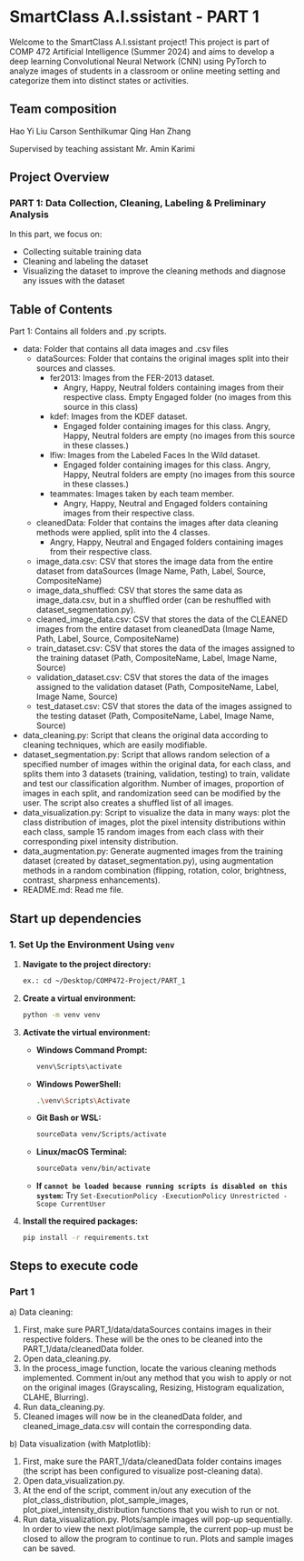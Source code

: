 # SmartClass A.I.ssistant - PART 1

Welcome to the SmartClass A.I.ssistant project! This project is part of COMP 472 Artificial Intelligence (Summer 2024) and aims to develop a deep learning Convolutional Neural Network (CNN) using PyTorch to analyze images of students in a classroom or online meeting setting and categorize them into distinct states or activities.

## Team composition

Hao Yi Liu
Carson Senthilkumar
Qing Han Zhang

Supervised by teaching assistant Mr. Amin Karimi

## Project Overview

### PART 1: Data Collection, Cleaning, Labeling & Preliminary Analysis

In this part, we focus on:

- Collecting suitable training data
- Cleaning and labeling the dataset
- Visualizing the dataset to improve the cleaning methods and diagnose any issues with the dataset

## Table of Contents

Part 1: Contains all folders and .py scripts.

- data: Folder that contains all data images and .csv files
  - dataSources: Folder that contains the original images split into their sources and classes.
    - fer2013: Images from the FER-2013 dataset.
      - Angry, Happy, Neutral folders containing images from their respective class. Empty Engaged folder (no images from this source in this class)
    - kdef: Images from the KDEF dataset.
      - Engaged folder containing images for this class. Angry, Happy, Neutral folders are empty (no images from this source in these classes.)
    - lfiw: Images from the Labeled Faces In the Wild dataset.
      - Engaged folder containing images for this class. Angry, Happy, Neutral folders are empty (no images from this source in these classes.)
    - teammates: Images taken by each team member.
      - Angry, Happy, Neutral and Engaged folders containing images from their respective class.
  - cleanedData: Folder that contains the images after data cleaning methods were applied, split into the 4 classes.
    - Angry, Happy, Neutral and Engaged folders containing images from their respective class.
  - image_data.csv: CSV that stores the image data from the entire dataset from dataSources (Image Name, Path, Label, Source, CompositeName)
  - image_data_shuffled: CSV that stores the same data as image_data.csv, but in a shuffled order (can be reshuffled with dataset_segmentation.py).
  - cleaned_image_data.csv: CSV that stores the data of the CLEANED images from the entire dataset from cleanedData (Image Name, Path, Label, Source, CompositeName)
  - train_dataset.csv: CSV that stores the data of the images assigned to the training dataset (Path, CompositeName, Label, Image Name, Source)
  - validation_dataset.csv: CSV that stores the data of the images assigned to the validation dataset (Path, CompositeName, Label, Image Name, Source)
  - test_dataset.csv: CSV that stores the data of the images assigned to the testing dataset (Path, CompositeName, Label, Image Name, Source)
- data_cleaning.py: Script that cleans the original data according to cleaning techniques, which are easily modifiable.
- dataset_segmentation.py: Script that allows random selection of a specified number of images within the original data, for each class, and splits them into 3 datasets (training, validation, testing) to train, validate and test our classification algorithm. Number of images, proportion of images in each split, and randomization seed can be modified by the user. The script also creates a shuffled list of all images.
- data_visualization.py: Script to visualize the data in many ways: plot the class distribution of images, plot the pixel intensity distributions within each class, sample 15 random images from each class with their corresponding pixel intensity distribution.
- data_augmentation.py: Generate augmented images from the training dataset (created by dataset_segmentation.py), using augmentation methods in a random combination (flipping, rotation, color, brightness, contrast, sharpness enhancements).
- README.md: Read me file.

## Start up dependencies

### 1. Set Up the Environment Using `venv`

1. **Navigate to the project directory:**

   ```bash
   ex.: cd ~/Desktop/COMP472-Project/PART_1
   ```

2. **Create a virtual environment:**

   ```bash
   python -m venv venv
   ```

3. **Activate the virtual environment:**
   - **Windows Command Prompt:**
     ```bash
     venv\Scripts\activate
     ```
   - **Windows PowerShell:**
     ```bash
     .\venv\Scripts\Activate
     ```
   - **Git Bash or WSL:**
     ```bash
     sourceData venv/Scripts/activate
     ```
   - **Linux/macOS Terminal:**
     ```bash
     sourceData venv/bin/activate
     ```
   - **If `cannot be loaded because running scripts is disabled on this system`:**
     Try `Set-ExecutionPolicy -ExecutionPolicy Unrestricted -Scope CurrentUser`
4. **Install the required packages:**
   ```bash
   pip install -r requirements.txt
   ```

## Steps to execute code

### Part 1

a) Data cleaning:

1. First, make sure PART_1/data/dataSources contains images in their respective folders. These will be the ones to be cleaned into the PART_1/data/cleanedData folder.
2. Open data_cleaning.py.
3. In the process_image function, locate the various cleaning methods implemented. Comment in/out any method that you wish to apply or not on the original images (Grayscaling, Resizing, Histogram equalization, CLAHE, Blurring).
4. Run data_cleaning.py.
5. Cleaned images will now be in the cleanedData folder, and cleaned_image_data.csv will contain the corresponding data.

b) Data visualization (with Matplotlib):

1. First, make sure the PART_1/data/cleanedData folder contains images (the script has been configured to visualize post-cleaning data).
2. Open data_visualization.py.
3. At the end of the script, comment in/out any execution of the plot_class_distribution, plot_sample_images, plot_pixel_intensity_distribution functions that you wish to run or not.
4. Run data_visualization.py. Plots/sample images will pop-up sequentially. In order to view the next plot/image sample, the current pop-up must be closed to allow the program to continue to run. Plots and sample images can be saved.
